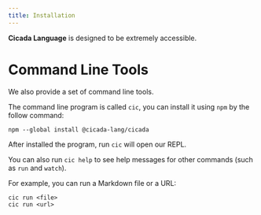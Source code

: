 ```yaml
---
title: Installation
---
```


**Cicada Language** is designed to be extremely accessible.

# Command Line Tools

We also provide a set of command line tools.

The command line program is called `cic`,
you can install it using `npm` by the follow command:

```
npm --global install @cicada-lang/cicada
```

After installed the program, run `cic` will open our REPL.

You can also run `cic help` to see help messages
for other commands (such as `run` and `watch`).

For example, you can run a Markdown file or a URL:

```
cic run <file>
cic run <url>
```
